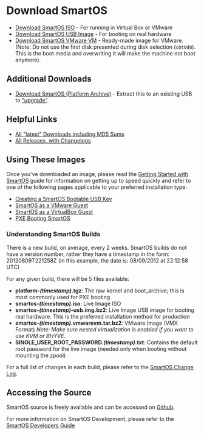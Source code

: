 # Download SmartOS

* [Download SmartOS ISO][download-iso] - For running in Virtual Box or VMware
* [Download SmartOS USB Image][download-usb] - For booting on real hardware
* [Download SmartOS VMware VM][download-vmx] - Ready-made image for VMware.
  (Note: Do not use the first disk presented during disk selection (`c0t0d0`).
  This is the boot media and overwriting it will make the machine not boot
  anymore).

[download-iso]: https://us-east.manta.joyent.com/Joyent_Dev/public/SmartOS/smartos-latest.iso
[download-usb]: https://us-east.manta.joyent.com/Joyent_Dev/public/SmartOS/smartos-latest-USB.img.gz
[download-vmx]: https://us-east.manta.joyent.com/Joyent_Dev/public/SmartOS/smartos-latest.vmwarevm.tar.gz

## Additional Downloads

* [Download SmartOS (Platform Archive)][platform] - Extract this to an
  existing USB to ["upgrade"][upgrade].

[platform]: https://us-east.manta.joyent.com/Joyent_Dev/public/SmartOS/platform-latest.tgz
[upgrade]: remotely-upgrading-a-usb-key-based-deployment.md

## Helpful Links

* [All "latest" Downloads including MD5 Sums][latest]
* [All Releases, with Changelogs][changelog]

[latest]: https://us-east.manta.joyent.com/Joyent_Dev/public/SmartOS/latest.html
[changelog]: https://us-east.manta.joyent.com/Joyent_Dev/public/SmartOS/smartos.html

## Using These Images

Once you've downloaded an image, please read the [Getting Started with
SmartOS][getting-started] guide for information on getting up to speed
quickly and refer to one of the following pages applicable to your
preferred installation type:

[getting-started]: getting-started-with-smartos.md

* [Creating a SmartOS Bootable USB Key][create-usb]
* [SmartOS as a VMware Guest][vmware-guest]
* [SmartOS as a VirtualBox Guest][vbox-guest]
* [PXE Booting SmartOS][pxe]

[create-usb]: creating-a-smartos-bootable-usb-key.md
[vmware-guest]: smartos-as-a-vmware-guest.md
[vbox-guest]: smartos-as-a-virtualbox-guest.md
[pxe]: pxe-booting-smartos.md

### Understanding SmartOS Builds

There is a new build, on average, every 2 weeks. SmartOS builds do not
have a version number, rather they have a timestamp in the form:
20120809T221258Z (in this example, the date is: 08/09/2012 at 22:12:58
UTC)

For any given build, there will be 5 files available:

* **platform-*(timestamp)*.tgz**: The raw kernel and boot\_archive;
  this is most commonly used for PXE booting
* **smartos-*(timestamp)*.iso**: Live Image ISO
* **smartos-*(timestamp)*-usb.img.bz2**: Live Image USB image for booting
  real hardware. This is the preferred installation method for production
* **smartos-*(timestamp)*.vmwarevm.tar.bz2**: VMware Image (VMX Format)
  *Note: Make sure nested virtualization is enabled if you want to use
  KVM or BHYVE.*
* **SINGLE\_USER\_ROOT\_PASSWORD.*(timestamp)*.txt**: Contains the
  default root password for the live image (needed only when booting
  without mounting the zpool)

For a full list of changes in each build, please refer to the
[SmartOS Change Log][changelog].

## Accessing the Source

SmartOS source is freely available and can be accessed on [Github][github].

[github]: https://github.com/TritonDataCenter/smartos-live

For more information on SmartOS Development, please refer to the
[SmartOS Developers Guide][dev-guide]

[dev-guide]: smartos-developers-guide.md
